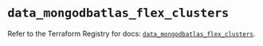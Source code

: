 # `data_mongodbatlas_flex_clusters`

Refer to the Terraform Registry for docs: [`data_mongodbatlas_flex_clusters`](https://registry.terraform.io/providers/mongodb/mongodbatlas/1.28.0/docs/data-sources/flex_clusters).
